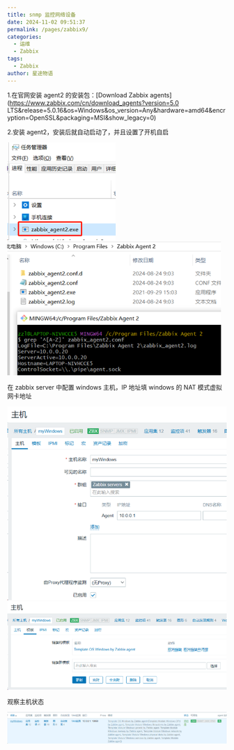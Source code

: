 ```yaml
---
title: snmp 监控网络设备
date: 2024-11-02 09:51:37
permalink: /pages/zabbix9/
categories:
  - 运维
  - Zabbix
tags:
  - Zabbix
author: 星途物语
---
```

1.在官网安装 agent2 的安装包：[Download Zabbix agents](https://www.zabbix.com/cn/download_agents?version=5.0 LTS&release=5.0.16&os=Windows&os_version=Any&hardware=amd64&encryption=OpenSSL&packaging=MSI&show_legacy=0)

2.安装 agent2，安装后就自动启动了，并且设置了开机自启

 <img src="/img/image-20240824090438994.png" alt="image-20240824090438994" style="zoom:80%;" />

  <img src="/img/image-20240824090941622.png" alt="image-20240824090941622" style="zoom:80%;" />

在 zabbix server 中配置 windows 主机，IP 地址填 windows 的 NAT 模式虚拟网卡地址

 <img src="/img/image-20240824091559354.png" alt="image-20240824091559354" style="zoom:80%;" />

 <img src="/img/image-20240824091631549.png" alt="image-20240824091631549" style="zoom:80%;" />

观察主机状态

<img src="/img/image-20240824091726788.png" alt="image-20240824091726788" style="zoom:80%;" />